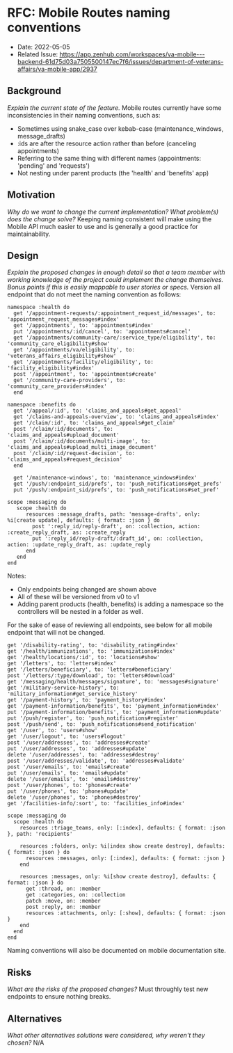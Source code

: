 # RFC: Mobile Routes naming conventions

- Date: 2022-05-05
- Related Issue: https://app.zenhub.com/workspaces/va-mobile---backend-61d75d03a7505500147ec7f6/issues/department-of-veterans-affairs/va-mobile-app/2937

## Background
_Explain the current state of the feature._
Mobile routes currently have some inconsistencies in their naming conventions, such as:
- Sometimes using snake_case over kebab-case (maintenance_windows, message_drafts)
- :ids are after the resource action rather than before (canceling appointments)
- Referring to the same thing with different names (appointments: 'pending' and 'requests')
- Not nesting under parent products (the 'health' and 'benefits' app)

## Motivation
_Why do we want to change the current implementation? What problem(s) does the change solve?_
Keeping naming consistent will make using the Mobile API much easier to use and is generally a good practice for maintainability. 

## Design
_Explain the proposed changes in enough detail so that a team member with working knowledge 
of the project could implement the change themselves. Bonus points if this is easily mappable
to user stories or specs._
Version all endpoint that do not meet the naming convention as follows:
```
namespace :health do
  get '/appointment-requests/:appointment_request_id/messages', to: 'appointment_request_messages#index'
  get '/appointments', to: 'appointments#index'
  put '/appointments/:id/cancel', to: 'appointments#cancel'
  get '/appointments/community-care/:service_type/eligibility', to: 'community_care_eligibility#show'
  get '/appointments/va/eligibility', to: 'veterans_affairs_eligibility#show'
  get '/appointments/facility/eligibility', to: 'facility_eligibility#index'
  post '/appointment', to: 'appointments#create'
  get '/community-care-providers', to: 'community_care_providers#index'
  end

namespace :benefits do
  get '/appeal/:id', to: 'claims_and_appeals#get_appeal'
  get '/claims-and-appeals-overview', to: 'claims_and_appeals#index'
  get '/claim/:id', to: 'claims_and_appeals#get_claim'
  post '/claim/:id/documents', to: 'claims_and_appeals#upload_document'
  post '/claim/:id/documents/multi-image', to: 'claims_and_appeals#upload_multi_image_document'
  post '/claim/:id/request-decision', to: 'claims_and_appeals#request_decision'
  end

  get '/maintenance-windows', to: 'maintenance_windows#index'
  get '/push/:endpoint_sid/prefs', to: 'push_notifications#get_prefs'
  put '/push/:endpoint_sid/prefs', to: 'push_notifications#set_pref'

scope :messaging do
   scope :health do
      resources :message_drafts, path: 'message-drafts', only: %i[create update], defaults: { format: :json } do
        post ':reply_id/reply-draft', on: :collection, action: :create_reply_draft, as: :create_reply
        put ':reply_id/reply-draft/:draft_id', on: :collection, action: :update_reply_draft, as: :update_reply
      end
   end
end
```
Notes: 
- Only endpoints being changed are shown above
- All of these will be versioned from v0 to v1
- Adding parent products (health, benefits) is adding a namespace so the controllers will be nested in a folder as well.

For the sake of ease of reviewing all endpoints, see below for all mobile endpoint that will not be changed.
```
get '/disability-rating', to: 'disability_rating#index'
get '/health/immunizations', to: 'immunizations#index'
get '/health/locations/:id', to: 'locations#show'
get '/letters', to: 'letters#index'
get '/letters/beneficiary', to: 'letters#beneficiary'
post '/letters/:type/download', to: 'letters#download'
get '/messaging/health/messages/signature', to: 'messages#signature'
get '/military-service-history', to: 'military_information#get_service_history'
get '/payment-history', to: 'payment_history#index'
get '/payment-information/benefits', to: 'payment_information#index'
put '/payment-information/benefits', to: 'payment_information#update'
put '/push/register', to: 'push_notifications#register'
post '/push/send', to: 'push_notifications#send_notification'
get '/user', to: 'users#show'
get '/user/logout', to: 'users#logout'
post '/user/addresses', to: 'addresses#create'
put '/user/addresses', to: 'addresses#update'
delete '/user/addresses', to: 'addresses#destroy'
post '/user/addresses/validate', to: 'addresses#validate'
post '/user/emails', to: 'emails#create'
put '/user/emails', to: 'emails#update'
delete '/user/emails', to: 'emails#destroy'
post '/user/phones', to: 'phones#create'
put '/user/phones', to: 'phones#update'
delete '/user/phones', to: 'phones#destroy'
get '/facilities-info/:sort', to: 'facilities_info#index'

scope :messaging do
  scope :health do
    resources :triage_teams, only: [:index], defaults: { format: :json }, path: 'recipients'

    resources :folders, only: %i[index show create destroy], defaults: { format: :json } do
      resources :messages, only: [:index], defaults: { format: :json }
    end

    resources :messages, only: %i[show create destroy], defaults: { format: :json } do
      get :thread, on: :member
      get :categories, on: :collection
      patch :move, on: :member
      post :reply, on: :member
      resources :attachments, only: [:show], defaults: { format: :json }
    end
  end
end
```
Naming conventions will also be documented on mobile documentation site. 
## Risks
_What are the risks of the proposed changes?_
Must throughly test new endpoints to ensure nothing breaks.

## Alternatives
_What other alternatives solutions were considered, why weren't they chosen?_
N/A
